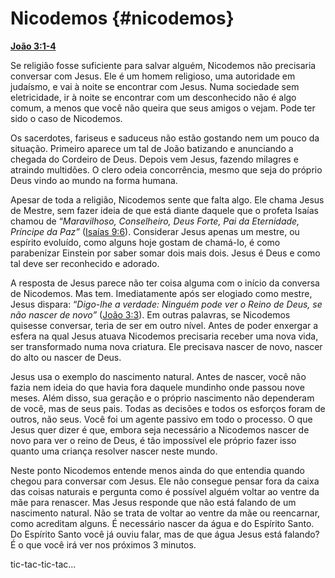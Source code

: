 # Nicodemos {#nicodemos}

[**João 3:1-4**](http://bibliaonline.com.br/acf/jo/3/1-4)

Se religião fosse suficiente para salvar alguém, Nicodemos não precisaria conversar com Jesus. Ele é um homem religioso, uma autoridade em judaísmo, e vai à noite se encontrar com Jesus. Numa sociedade sem eletricidade, ir à noite se encontrar com um desconhecido não é algo comum, a menos que você não queira que seus amigos o vejam. Pode ter sido o caso de Nicodemos.

Os sacerdotes, fariseus e saduceus não estão gostando nem um pouco da situação. Primeiro aparece um tal de João batizando e anunciando a chegada do Cordeiro de Deus. Depois vem Jesus, fazendo milagres e atraindo multidões. O clero odeia concorrência, mesmo que seja do próprio Deus vindo ao mundo na forma humana.

Apesar de toda a religião, Nicodemos sente que falta algo. Ele chama Jesus de Mestre, sem fazer ideia de que está diante daquele que o profeta Isaías chamou de “_Maravilhoso, Conselheiro, Deus Forte, Pai da Eternidade, Príncipe da Paz”_ ([Isaías 9:6](http://bibliaonline.com.br/acf/is/9/6)). Considerar Jesus apenas um mestre, ou espírito evoluído, como alguns hoje gostam de chamá-lo, é como parabenizar Einstein por saber somar dois mais dois. Jesus é Deus e como tal deve ser reconhecido e adorado.

A resposta de Jesus parece não ter coisa alguma com o início da conversa de Nicodemos. Mas tem. Imediatamente após ser elogiado como mestre, Jesus dispara: “_Digo-lhe a verdade: Ninguém pode ver o Reino de Deus, se não nascer de novo”_ ([João 3:3](http://bibliaonline.com.br/acf/jo/3/3)). Em outras palavras, se Nicodemos quisesse conversar, teria de ser em outro nível. Antes de poder enxergar a esfera na qual Jesus atuava Nicodemos precisaria receber uma nova vida, ser transformado numa nova criatura. Ele precisava nascer de novo, nascer do alto ou nascer de Deus.

Jesus usa o exemplo do nascimento natural. Antes de nascer, você não fazia nem ideia do que havia fora daquele mundinho onde passou nove meses. Além disso, sua geração e o próprio nascimento não dependeram de você, mas de seus pais. Todas as decisões e todos os esforços foram de outros, não seus. Você foi um agente passivo em todo o processo. O que Jesus quer dizer é que, embora seja necessário a Nicodemos nascer de novo para ver o reino de Deus, é tão impossível ele próprio fazer isso quanto uma criança resolver nascer neste mundo.

Neste ponto Nicodemos entende menos ainda do que entendia quando chegou para conversar com Jesus. Ele não consegue pensar fora da caixa das coisas naturais e pergunta como é possível alguém voltar ao ventre da mãe para renascer. Mas Jesus responde que não está falando de um nascimento natural. Não se trata de voltar ao ventre da mãe ou reencarnar, como acreditam alguns. É necessário nascer da água e do Espírito Santo. Do Espírito Santo você já ouviu falar, mas de que água Jesus está falando? É o que você irá ver nos próximos 3 minutos.

tic-tac-tic-tac...